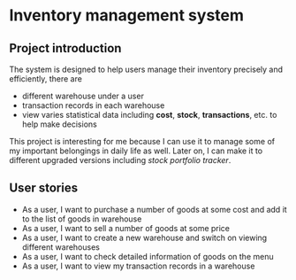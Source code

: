 # Inventory management system

## Project introduction

The system is designed to help users manage their inventory precisely and efficiently,
there are 
- different warehouse under a user
- transaction records in each warehouse
- view varies statistical data including **cost**, **stock**, **transactions**, etc. 
to help make decisions


This project is interesting for me because I can use it to manage some of my important belongings
in daily life as well. Later on, I can make it to different upgraded versions including *stock portfolio tracker*.

## User stories


- As a user, I want to purchase a number of goods at some cost and add it to the list of goods in warehouse
- As a user, I want to sell a number of goods at some price
- As a user, I want to create a new warehouse and switch on viewing different warehouses
- As a user, I want to check detailed information of goods on the menu
- As a user, I want to view my transaction records in a warehouse
